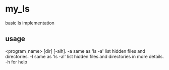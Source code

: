 # my_ls
basic ls implementation

## usage 
<program_name> [dir] [-alh].
  -a same as 'ls -a' list hidden files and directories.
  -l same as 'ls -al' list hidden files and directories in more details.
  -h for help
